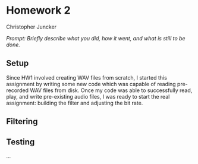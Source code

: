 # Homework 2

Christopher Juncker

*Prompt: Briefly describe what you did, how it went, and what is still to be done.*


## Setup

Since HW1 involved creating WAV files from scratch, I started this assignment by
writing some new code which was capable of reading pre-recorded WAV files from
disk. Once my code was able to successfully read, play, and write pre-existing
audio files, I was ready to start the real assignment: building the filter and
adjusting the bit rate.

## Filtering



## Testing

...